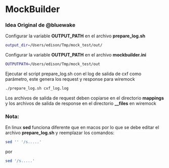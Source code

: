 # MockBuilder
### Idea Original de @bluewake

Configurar la variable **OUTPUT_PATH** en el archivo **prepare_log.sh**

```bash
output_dir=/Users/edison/Tmp/mock_test/out/
```

Configurar la variable **OUTPUT_PATH** en el archivo **mockbuilder.ini**

```bash
OUTPUTPATH=/Users/edison/Tmp/mock_test/out
```

Ejecutar el script prepare_log.sh con el log de salida de cxf como parámetro, este genera los request y response para wiremock

```bash
./prepare_log.sh cxf_log.log
```

Los archivos de salida de request deben copiarse en el directorio **mappings** y los archivos de salida de response en el directorio **__files** en wiremock

### Nota:
En linux **sed** funciona diferente que en macos por lo que se debe editar el archivo **prepare_log.sh** y reemplazar los comandos:

```bash
sed '' '/s.....'
```

por

```bash
sed '/s.....'
```

